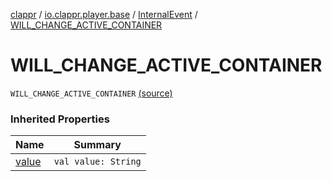 [clappr](../../index.md) / [io.clappr.player.base](../index.md) / [InternalEvent](index.md) / [WILL_CHANGE_ACTIVE_CONTAINER](.)

# WILL_CHANGE_ACTIVE_CONTAINER

`WILL_CHANGE_ACTIVE_CONTAINER` [(source)](https://github.com/clappr/clappr-android/tree/dev/clappr/src/main/kotlin/io/clappr/player/base/InternalEvents.kt#L4)

### Inherited Properties

| Name | Summary |
|---|---|
| [value](value.md) | `val value: String` |
